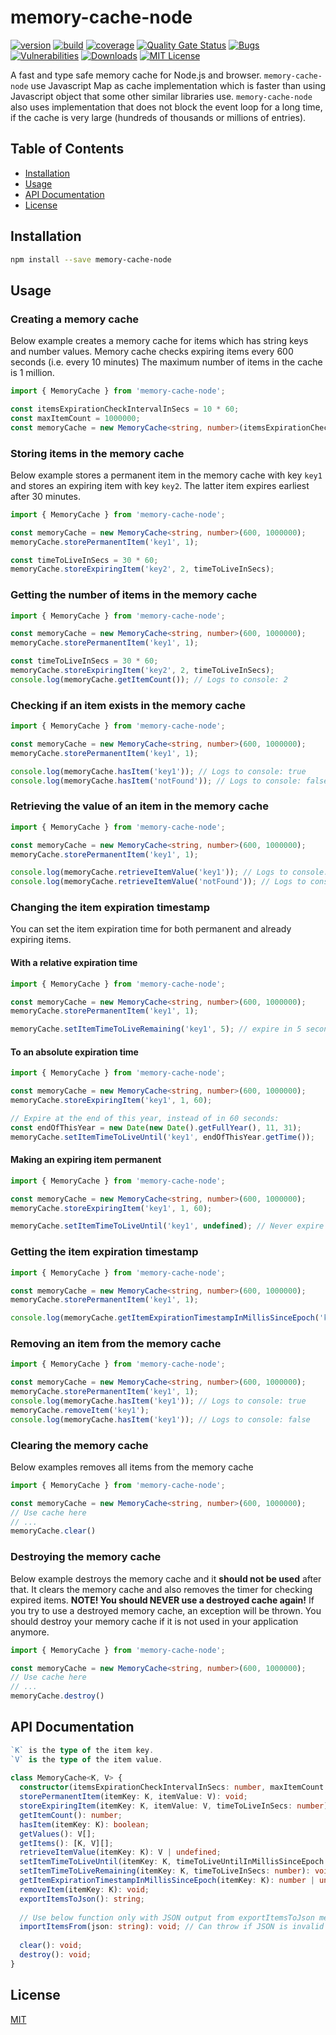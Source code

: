 # memory-cache-node

[![version][version-badge]][package]
[![build][build]][circleci]
[![coverage][coverage]][codecov]
[![Quality Gate Status](https://sonarcloud.io/api/project_badges/measure?project=pksilen_memory-cache-node&metric=alert_status)](https://sonarcloud.io/dashboard?id=pksilen_memory-cache-node)
[![Bugs](https://sonarcloud.io/api/project_badges/measure?project=pksilen_memory-cache-node&metric=bugs)](https://sonarcloud.io/dashboard?id=pksilen_memory-cache-node)
[![Vulnerabilities](https://sonarcloud.io/api/project_badges/measure?project=pksilen_memory-cache-node&metric=vulnerabilities)](https://sonarcloud.io/dashboard?id=pksilen_memory-cache-node)
[![Downloads][downloads]][package]
[![MIT License][license-badge]][license]

A fast and type safe memory cache for Node.js and browser. `memory-cache-node` use Javascript Map as cache implementation which
is faster than using Javascript object that some other similar libraries use. `memory-cache-node` also uses implementation that does
not block the event loop for a long time, if the cache is very large (hundreds of thousands or millions of entries).

## Table of Contents
- [Installation](#installation)
- [Usage](#usage)
- [API Documentation](#api-documentation)
- [License](#license)

## <a name="installation"></a> Installation
```bash
npm install --save memory-cache-node
```

## <a name="usage"></a> Usage

### Creating a memory cache
Below example creates a memory cache for items which has string keys and number values. 
Memory cache checks expiring items every 600 seconds (i.e. every 10 minutes) 
The maximum number of items in the cache is 1 million.

```ts
import { MemoryCache } from 'memory-cache-node';

const itemsExpirationCheckIntervalInSecs = 10 * 60;
const maxItemCount = 1000000;
const memoryCache = new MemoryCache<string, number>(itemsExpirationCheckIntervalInSecs, maxItemCount);
```

### Storing items in the memory cache
Below example stores a permanent item in the memory cache with key `key1` and stores an expiring item with key 
`key2`. The latter item expires earliest after 30 minutes.

```ts
import { MemoryCache } from 'memory-cache-node';

const memoryCache = new MemoryCache<string, number>(600, 1000000);
memoryCache.storePermanentItem('key1', 1);

const timeToLiveInSecs = 30 * 60;
memoryCache.storeExpiringItem('key2', 2, timeToLiveInSecs);
```

### Getting the number of items in the memory cache
```ts
import { MemoryCache } from 'memory-cache-node';

const memoryCache = new MemoryCache<string, number>(600, 1000000);
memoryCache.storePermanentItem('key1', 1);

const timeToLiveInSecs = 30 * 60;
memoryCache.storeExpiringItem('key2', 2, timeToLiveInSecs);
console.log(memoryCache.getItemCount()); // Logs to console: 2
```

### Checking if an item exists in the memory cache
```ts
import { MemoryCache } from 'memory-cache-node';

const memoryCache = new MemoryCache<string, number>(600, 1000000);
memoryCache.storePermanentItem('key1', 1);

console.log(memoryCache.hasItem('key1')); // Logs to console: true
console.log(memoryCache.hasItem('notFound')); // Logs to console: false
```

### Retrieving the value of an item in the memory cache
```ts
import { MemoryCache } from 'memory-cache-node';

const memoryCache = new MemoryCache<string, number>(600, 1000000);
memoryCache.storePermanentItem('key1', 1);

console.log(memoryCache.retrieveItemValue('key1')); // Logs to console: 1
console.log(memoryCache.retrieveItemValue('notFound')); // Logs to console: undefined
```

### Changing the item expiration timestamp
You can set the item expiration time for both permanent and already expiring items.

#### With a relative expiration time
```ts
import { MemoryCache } from 'memory-cache-node';

const memoryCache = new MemoryCache<string, number>(600, 1000000);
memoryCache.storePermanentItem('key1', 1);

memoryCache.setItemTimeToLiveRemaining('key1', 5); // expire in 5 seconds from now instead of never
```
#### To an absolute expiration time
```ts
import { MemoryCache } from 'memory-cache-node';

const memoryCache = new MemoryCache<string, number>(600, 1000000);
memoryCache.storeExpiringItem('key1', 1, 60);

// Expire at the end of this year, instead of in 60 seconds:
const endOfThisYear = new Date(new Date().getFullYear(), 11, 31);
memoryCache.setItemTimeToLiveUntil('key1', endOfThisYear.getTime());
```

#### Making an expiring item permanent
```ts
import { MemoryCache } from 'memory-cache-node';

const memoryCache = new MemoryCache<string, number>(600, 1000000);
memoryCache.storeExpiringItem('key1', 1, 60);

memoryCache.setItemTimeToLiveUntil('key1', undefined); // Never expire
```

### Getting the item expiration timestamp
```ts
import { MemoryCache } from 'memory-cache-node';

const memoryCache = new MemoryCache<string, number>(600, 1000000);
memoryCache.storePermanentItem('key1', 1);

console.log(memoryCache.getItemExpirationTimestampInMillisSinceEpoch('key1')); // Logs some large number to console
```

### Removing an item from the memory cache
```ts
import { MemoryCache } from 'memory-cache-node';

const memoryCache = new MemoryCache<string, number>(600, 1000000);
memoryCache.storePermanentItem('key1', 1);
console.log(memoryCache.hasItem('key1')); // Logs to console: true
memoryCache.removeItem('key1');
console.log(memoryCache.hasItem('key1')); // Logs to console: false
```

### Clearing the memory cache
Below examples removes all items from the memory cache
```ts
import { MemoryCache } from 'memory-cache-node';

const memoryCache = new MemoryCache<string, number>(600, 1000000);
// Use cache here
// ...
memoryCache.clear()
```

### Destroying the memory cache
Below example destroys the memory cache and it **should not be used** after that.
It clears the memory cache and also removes the timer for checking expired items.
**NOTE! You should NEVER use a destroyed cache again!** 
If you try to use a destroyed memory cache, an exception will be thrown.
You should destroy your memory cache if it is not used in your application anymore.

```ts
import { MemoryCache } from 'memory-cache-node';

const memoryCache = new MemoryCache<string, number>(600, 1000000);
// Use cache here
// ...
memoryCache.destroy()
```

## <a name="api-documentation"></a> API Documentation

```ts
`K` is the type of the item key.
`V` is the type of the item value.
  
class MemoryCache<K, V> {
  constructor(itemsExpirationCheckIntervalInSecs: number, maxItemCount: number);
  storePermanentItem(itemKey: K, itemValue: V): void;
  storeExpiringItem(itemKey: K, itemValue: V, timeToLiveInSecs: number): void;
  getItemCount(): number;
  hasItem(itemKey: K): boolean;
  getValues(): V[];
  getItems(): [K, V][];
  retrieveItemValue(itemKey: K): V | undefined;
  setItemTimeToLiveUntil(itemKey: K, timeToLiveUntilInMillisSinceEpoch: number): void;
  setItemTimeToLiveRemaining(itemKey: K, timeToLiveInSecs: number): void;
  getItemExpirationTimestampInMillisSinceEpoch(itemKey: K): number | undefined;
  removeItem(itemKey: K): void;
  exportItemsToJson(): string;
  
  // Use below function only with JSON output from exportItemsToJson method
  importItemsFrom(json: string): void; // Can throw if JSON is invalid
  
  clear(): void;
  destroy(): void;
}
```

## <a name="license"></a> License
[MIT](https://github.com/pksilen/memory-cache-node/blob/main/LICENSE)

[license-badge]: https://img.shields.io/badge/license-MIT-green
[license]: https://github.com/pksilen/memory-cache-node/blob/main/LICENSE
[version-badge]: https://img.shields.io/npm/v/memory-cache-node.svg?style=flat-square
[package]: https://www.npmjs.com/package/memory-cache-node
[downloads]: https://img.shields.io/npm/dm/memory-cache-node
[build]: https://img.shields.io/circleci/project/github/pksilen/memory-cache-node/main.svg?style=flat-square
[circleci]: https://circleci.com/gh/pksilen/memory-cache-node/tree/main
[coverage]: https://img.shields.io/codecov/c/github/pksilen/memory-cache-node/main.svg?style=flat-square
[codecov]: https://codecov.io/gh/pksilen/memory-cache-node
